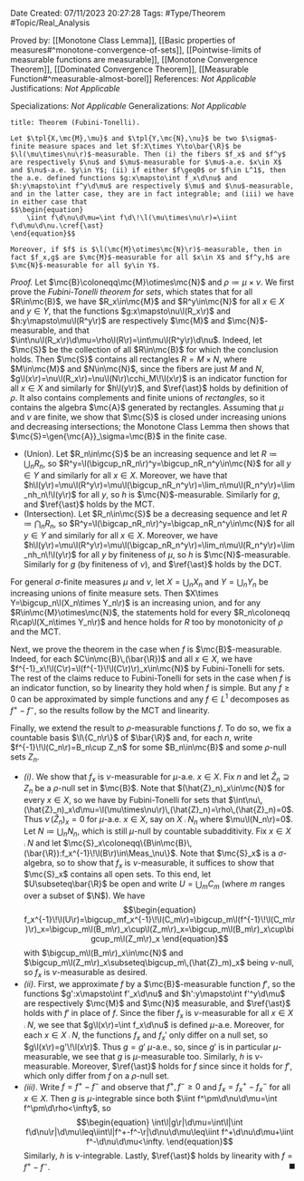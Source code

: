 <div class="topSpace"></div>

Date Created: 07/11/2023 20:27:28
Tags: #Type/Theorem #Topic/Real_Analysis

Proved by: [[Monotone Class Lemma]], [[Basic properties of measures#^monotone-convergence-of-sets]], [[Pointwise-limits of measurable functions are measurable]], [[Monotone Convergence Theorem]], [[Dominated Convergence Theorem]], [[Measurable Function#^measurable-almost-borel]]
References: <i>Not Applicable</i>
Justifications: <i>Not Applicable</i>

Specializations: <i>Not Applicable</i>
Generalizations: <i>Not Applicable</i>

``` ad-Theorem
title: Theorem (Fubini-Tonelli).

Let $\tpl{X,\mc{M},\mu}$ and $\tpl{Y,\mc{N},\nu}$ be two $\sigma$-finite measure spaces and let $f:X\times Y\to\bar{\R}$ be $\l(\mu\times\nu\r)$-measurable. Then (i) the fibers $f_x$ and $f^y$ are respectively $\nu$ and $\mu$-measurable for $\mu$-a.e. $x\in X$ and $\nu$-a.e. $y\in Y$; (ii) if either $f\geq0$ or $f\in L^1$, then the a.e. defined functions $g:x\mapsto\int f_x\d\nu$ and $h:y\mapsto\int f^y\d\mu$ are respectively $\mu$ and $\nu$-measurable, and in the latter case, they are in fact integrable; and (iii) we have in either case that
$$\begin{equation}
    \iint f\d\nu\d\mu=\int f\d\!\l(\mu\times\nu\r)=\iint f\d\mu\d\nu.\cref{\ast}
\end{equation}$$

Moreover, if $f$ is $\l(\mc{M}\otimes\mc{N}\r)$-measurable, then in fact $f_x,g$ are $\mc{M}$-measurable for all $x\in X$ and $f^y,h$ are $\mc{N}$-measurable for all $y\in Y$.

```

<i>Proof.</i> Let $\mc{B}\coloneqq\mc{M}\otimes\mc{N}$ and $\rho\coloneqq\mu\times\nu$. We first prove the <i>Fubini-Tonelli theorem for sets</i>, which states that for all $R\in\mc{B}$, we have $R_x\in\mc{M}$ and $R^y\in\mc{N}$ for all $x\in X$ and $y\in Y$, that the functions $g:x\mapsto\nu\l(R_x\r)$ and $h:y\mapsto\mu\l(R^y\r)$ are respectively $\mc{M}$ and $\mc{N}$-measurable, and that $\int\nu\l(R_x\r)\d\mu=\rho\l(R\r)=\int\mu\l(R^y\r)\d\nu$. Indeed, let $\mc{S}$ be the collection of all $R\in\mc{B}$ for which the conclusion holds. Then $\mc{S}$ contains all rectangles $R=M\times N$, where $M\in\mc{M}$ and $N\in\mc{N}$, since the fibers are just $M$ and $N$, $g\l(x\r)=\nu\l(R_x\r)=\nu\l(N\r)\cchi_M\!\l(x\r)$ is an indicator function for all $x\in X$ and similarly for $h\l(y\r)$, and $\ref{\ast}$ holds by definition of $\rho$. It also contains complements and finite unions of <i>rectangles</i>, so it contains the algebra $\mc{A}$ generated by rectangles. Assuming that $\mu$ and $\nu$ are finite, we show that $\mc{S}$ is closed under increasing unions and decreasing intersections; the Monotone Class Lemma then shows that $\mc{S}=\gen{\mc{A}}_\sigma=\mc{B}$ in the finite case.
* (Union). Let $R_n\in\mc{S}$ be an increasing sequence and let $R\coloneqq\bigcup_nR_n$, so $R^y=\l(\bigcup_nR_n\r)^y=\bigcup_nR_n^y\in\mc{N}$ for all $y\in Y$ and similarly for all $x\in X$. Moreover, we have that $h\l(y\r)=\mu\l(R^y\r)=\mu\l(\bigcup_nR_n^y\r)=\lim_n\mu\l(R_n^y\r)=\lim_nh_n\!\l(y\r)$ for all $y$, so $h$ is $\mc{N}$-measurable. Similarly for $g$, and $\ref{\ast}$ holds by the MCT.
* (Intersection). Let $R_n\in\mc{S}$ be a decreasing sequence and let $R\coloneqq\bigcap_nR_n$, so $R^y=\l(\bigcap_nR_n\r)^y=\bigcap_nR_n^y\in\mc{N}$ for all $y\in Y$ and similarly for all $x\in X$. Moreover, we have $h\l(y\r)=\mu\l(R^y\r)=\mu\l(\bigcap_nR_n^y\r)=\lim_n\mu\l(R_n^y\r)=\lim_nh_n\!\l(y\r)$ for all $y$ by finiteness of $\mu$, so $h$ is $\mc{N}$-measurable. Similarly for $g$ (by finiteness of $\nu$), and $\ref{\ast}$ holds by the DCT.

For general $\sigma$-finite measures $\mu$ and $\nu$, let $X=\bigcup_nX_n$ and $Y=\bigcup_nY_n$ be increasing unions of finite measure sets. Then $X\times Y=\bigcup_n\l(X_n\times Y_n\r)$ is an increasing union, and for any $R\in\mc{M}\otimes\mc{N}$, the statements hold for every $R_n\coloneqq R\cap\l(X_n\times Y_n\r)$ and hence holds for $R$ too by monotonicity of $\rho$ and the MCT.

Next, we prove the theorem in the case when $f$ is $\mc{B}$-measurable. Indeed, for each $C\in\mc{B}\,(\bar{\R})$ and all $x\in X$, we have $f^{-1}_x\!\l(C\r)=\l(f^{-1}\!\l(C\r)\r)_x\in\mc{N}$ by Fubini-Tonelli for sets. The rest of the claims reduce to Fubini-Tonelli for sets in the case when $f$ is an indicator function, so by linearity they hold when $f$ is simple. But any $f\geq0$ can be approximated by simple functions and any $f\in L^1$ decomposes as $f^+-f^-$, so the results follow by the MCT and linearity.

Finally, we extend the result to $\rho$-measurable functions $f$. To do so, we fix a countable basis $\l\{C_n\r\}$ of $\bar{\R}$ and, for each $n$, write $f^{-1}\!\l(C_n\r)=B_n\cup Z_n$ for some $B_n\in\mc{B}$ and some $\rho$-null sets $Z_n$.
* <i>(i)</i>. We show that $f_x$ is $\nu$-measurable for $\mu$-a.e. $x\in X$. Fix $n$ and let $\hat{Z}_n\supseteq Z_n$ be a $\rho$-null set in $\mc{B}$. Note that $(\hat{Z}_n)_x\in\mc{N}$ for every $x\in X$, so we have by Fubini-Tonelli for sets that $\int\nu\,(\hat{Z}_n)_x\d\mu=\l(\mu\times\nu\r)\,(\hat{Z}_n)=\rho\,(\hat{Z}_n)=0$. Thus $\nu\,(\hat{Z}_n)_x=0$ for $\mu$-a.e. $x\in X$, say on $X\comp N_n$ where $\mu\l(N_n\r)=0$. Let $N\coloneqq\bigcup_nN_n$, which is still $\mu$-null by countable subadditivity. Fix $x\in X\comp N$ and let $\mc{S}_x\coloneqq\{B\in\mc{B}\,(\bar{\R}):f_x^{-1}\!\l(B\r)\in\Meas_\nu\}$. Note that $\mc{S}_x$ is a $\sigma$-algebra, so to show that $f_x$ is $\nu$-measurable, it suffices to show that $\mc{S}_x$ contains all open sets. To this end, let $U\subseteq\bar{\R}$ be open and write $U=\bigcup_mC_m$ (where $m$ ranges over a subset of $\N$). We have
$$\begin{equation}
    f_x^{-1}\!\l(U\r)=\bigcup_mf_x^{-1}\!\l(C_m\r)=\bigcup_m\l(f^{-1}\!\l(C_m\r)\r)_x=\bigcup_m\l(B_m\r)_x\cup\l(Z_m\r)_x=\bigcup_m\l(B_m\r)_x\cup\bigcup_m\l(Z_m\r)_x
\end{equation}$$
with $\bigcup_m\l(B_m\r)_x\in\mc{N}$ and $\bigcup_m\l(Z_m\r)_x\subseteq\bigcup_m\,(\hat{Z}_m)_x$ being $\nu$-null, so $f_x$ is $\nu$-measurable as desired.
* <i>(ii)</i>. First, we approximate $f$ by a $\mc{B}$-measurable function $f'$, so the functions $g':x\mapsto\int f'_x\d\nu$ and $h':y\mapsto\int f'^y\d\mu$ are respectively $\mc{M}$ and $\mc{N}$ measurable, and $\ref{\ast}$ holds with $f'$ in place of $f$. Since the fiber $f_x$ is $\nu$-measurable for all $x\in X\comp N$, we see that $g\l(x\r)=\int f_x\d\nu$ is defined $\mu$-a.e. Moreover, for each $x\in X\comp N$, the functions $f_x$ and $f_x'$ only differ on a null set, so $g\l(x\r)=g'\!\l(x\r)$. Thus $g=g'$ $\mu$-a.e., so, since $g'$ is in particular $\mu$-measurable, we see that $g$ is $\mu$-measurable too. Similarly, $h$ is $\nu$-measurable. Moreover, $\ref{\ast}$ holds for $f$ since since it holds for $f'$, which only differ from $f$ on a $\rho$-null set.
* <i>(iii)</i>. Write $f=f^+-f^-$ and observe that $f^+,f^-\geq0$ and $f_x=f^+_x-f^-_x$ for all $x\in X$. Then $g$ is $\mu$-integrable since both $\iint f^\pm\d\nu\d\mu=\int f^\pm\d\rho<\infty$, so
$$\begin{equation}
    \int\l|g\r|\d\mu=\int\l|\int f\d\nu\r|\d\mu\leq\iint\l|f^+-f^-\r|\d\nu\d\mu\leq\iint f^+\d\nu\d\mu+\iint f^-\d\nu\d\mu<\infty.
\end{equation}$$
Similarly, $h$ is $\nu$-integrable. Lastly, $\ref{\ast}$ holds by linearity with $f=f^+-f^-$.<span style="float:right;">$\blacksquare$</span>

